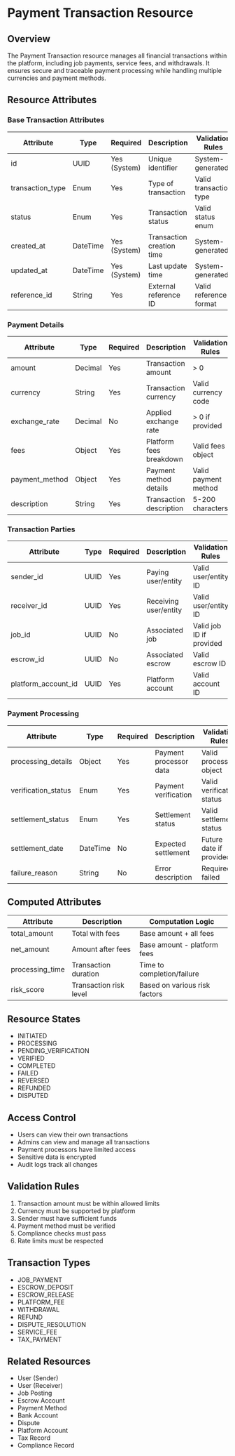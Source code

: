 # Payment Transaction Resource

## Overview
The Payment Transaction resource manages all financial transactions within the platform, including job payments, service fees, and withdrawals. It ensures secure and traceable payment processing while handling multiple currencies and payment methods.

## Resource Attributes

### Base Transaction Attributes
| Attribute | Type | Required | Description | Validation Rules |
|-----------|------|----------|-------------|------------------|
| id | UUID | Yes (System) | Unique identifier | System-generated |
| transaction_type | Enum | Yes | Type of transaction | Valid transaction type |
| status | Enum | Yes | Transaction status | Valid status enum |
| created_at | DateTime | Yes (System) | Transaction creation time | System-generated |
| updated_at | DateTime | Yes (System) | Last update time | System-generated |
| reference_id | String | Yes | External reference ID | Valid reference format |

### Payment Details
| Attribute | Type | Required | Description | Validation Rules |
|-----------|------|----------|-------------|------------------|
| amount | Decimal | Yes | Transaction amount | > 0 |
| currency | String | Yes | Transaction currency | Valid currency code |
| exchange_rate | Decimal | No | Applied exchange rate | > 0 if provided |
| fees | Object | Yes | Platform fees breakdown | Valid fees object |
| payment_method | Object | Yes | Payment method details | Valid payment method |
| description | String | Yes | Transaction description | 5-200 characters |

### Transaction Parties
| Attribute | Type | Required | Description | Validation Rules |
|-----------|------|----------|-------------|------------------|
| sender_id | UUID | Yes | Paying user/entity | Valid user/entity ID |
| receiver_id | UUID | Yes | Receiving user/entity | Valid user/entity ID |
| job_id | UUID | No | Associated job | Valid job ID if provided |
| escrow_id | UUID | No | Associated escrow | Valid escrow ID |
| platform_account_id | UUID | Yes | Platform account | Valid account ID |

### Payment Processing
| Attribute | Type | Required | Description | Validation Rules |
|-----------|------|----------|-------------|------------------|
| processing_details | Object | Yes | Payment processor data | Valid processing object |
| verification_status | Enum | Yes | Payment verification | Valid verification status |
| settlement_status | Enum | Yes | Settlement status | Valid settlement status |
| settlement_date | DateTime | No | Expected settlement | Future date if provided |
| failure_reason | String | No | Error description | Required if failed |

## Computed Attributes
| Attribute | Description | Computation Logic |
|-----------|-------------|-------------------|
| total_amount | Total with fees | Base amount + all fees |
| net_amount | Amount after fees | Base amount - platform fees |
| processing_time | Transaction duration | Time to completion/failure |
| risk_score | Transaction risk level | Based on various risk factors |

## Resource States
- INITIATED
- PROCESSING
- PENDING_VERIFICATION
- VERIFIED
- COMPLETED
- FAILED
- REVERSED
- REFUNDED
- DISPUTED

## Access Control
- Users can view their own transactions
- Admins can view and manage all transactions
- Payment processors have limited access
- Sensitive data is encrypted
- Audit logs track all changes

## Validation Rules
1. Transaction amount must be within allowed limits
2. Currency must be supported by platform
3. Sender must have sufficient funds
4. Payment method must be verified
5. Compliance checks must pass
6. Rate limits must be respected

## Transaction Types
- JOB_PAYMENT
- ESCROW_DEPOSIT
- ESCROW_RELEASE
- PLATFORM_FEE
- WITHDRAWAL
- REFUND
- DISPUTE_RESOLUTION
- SERVICE_FEE
- TAX_PAYMENT

## Related Resources
- User (Sender)
- User (Receiver)
- Job Posting
- Escrow Account
- Payment Method
- Bank Account
- Dispute
- Platform Account
- Tax Record
- Compliance Record 